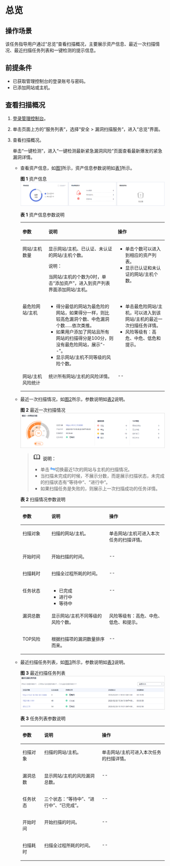 # 总览<a name="vss_01_0058"></a>

## 操作场景<a name="section36551136135618"></a>

该任务指导用户通过“总览“查看扫描概况，主要展示资产信息、最近一次扫描情况、最近扫描任务列表和一键检测的提示信息。

## 前提条件<a name="section556861155951"></a>

-   已获取管理控制台的登录账号与密码。
-   已添加网站或主机。

## 查看扫描概况<a name="section17732847145514"></a>

1.  [登录管理控制台](https://console.huaweicloud.com/)。
2.  单击页面上方的“服务列表“，选择“安全  \>  漏洞扫描服务“，进入“总览“界面。
3.  查看扫描概况。

    单击“一键检测“，进入“一键检测最新紧急漏洞风险“页面查看最新爆发的紧急漏洞详情。

    -   查看资产信息，如[图1](#fig235885183315)所示，资产信息参数说明如[表1](#table10359115133313)所示。

        **图 1**  资产信息<a name="fig235885183315"></a>  
        ![](figures/资产信息.png "资产信息")

        **表 1**  资产信息参数说明

        <a name="table10359115133313"></a>
        <table><thead align="left"><tr id="row2359175112339"><th class="cellrowborder" valign="top" width="18%" id="mcps1.2.4.1.1"><p id="p2358851173319"><a name="p2358851173319"></a><a name="p2358851173319"></a>参数</p>
        </th>
        <th class="cellrowborder" valign="top" width="48%" id="mcps1.2.4.1.2"><p id="p1435865118336"><a name="p1435865118336"></a><a name="p1435865118336"></a>说明</p>
        </th>
        <th class="cellrowborder" valign="top" width="34%" id="mcps1.2.4.1.3"><p id="p63599514333"><a name="p63599514333"></a><a name="p63599514333"></a>操作</p>
        </th>
        </tr>
        </thead>
        <tbody><tr id="row193591551173312"><td class="cellrowborder" valign="top" width="18%" headers="mcps1.2.4.1.1 "><p id="p835935114335"><a name="p835935114335"></a><a name="p835935114335"></a>网站/主机数量</p>
        </td>
        <td class="cellrowborder" valign="top" width="48%" headers="mcps1.2.4.1.2 "><p id="p63599514334"><a name="p63599514334"></a><a name="p63599514334"></a>显示网站/主机、已认证、未认证的网站/主机个数。</p>
        <div class="note" id="note1935919516332"><a name="note1935919516332"></a><a name="note1935919516332"></a><span class="notetitle"> 说明： </span><div class="notebody"><p id="p335917511335"><a name="p335917511335"></a><a name="p335917511335"></a>当网站/主机的个数为0时，单击<span class="uicontrol" id="uicontrol53593518334"><a name="uicontrol53593518334"></a><a name="uicontrol53593518334"></a>“添加资产”</span>，进入到资产列表界面添加网站/主机。</p>
        </div></div>
        </td>
        <td class="cellrowborder" valign="top" width="34%" headers="mcps1.2.4.1.3 "><a name="ul1635910518330"></a><a name="ul1635910518330"></a><ul id="ul1635910518330"><li>单击个数可以进入到相应的资产列表。</li><li>显示已认证和未认证的网站/主机个数。</li></ul>
        </td>
        </tr>
        <tr id="row235919515334"><td class="cellrowborder" valign="top" width="18%" headers="mcps1.2.4.1.1 "><p id="p2359135133312"><a name="p2359135133312"></a><a name="p2359135133312"></a>最危险网站/主机</p>
        </td>
        <td class="cellrowborder" valign="top" width="48%" headers="mcps1.2.4.1.2 "><a name="ul93591251143318"></a><a name="ul93591251143318"></a><ul id="ul93591251143318"><li>得分最低的网站为最危险的网站，如果得分一样，则比较高危漏洞个数、中危漏洞个数......依次类推。</li><li>如果用户添加了网站且所有网站的扫描得分是100分，则没有最危险网站，展示<span class="parmvalue" id="parmvalue335920515336"><a name="parmvalue335920515336"></a><a name="parmvalue335920515336"></a>“--”</span>。</li><li>显示网站/主机不同等级的风险个数。</li></ul>
        </td>
        <td class="cellrowborder" valign="top" width="34%" headers="mcps1.2.4.1.3 "><a name="ul19359205110332"></a><a name="ul19359205110332"></a><ul id="ul19359205110332"><li>单击最危险网站/主机，可以进入到该网站/主机的最近一次扫描任务详情。</li><li>风险等级有：高危、中危、低危和提示。</li></ul>
        </td>
        </tr>
        <tr id="row63593511336"><td class="cellrowborder" valign="top" width="18%" headers="mcps1.2.4.1.1 "><p id="p2359451123313"><a name="p2359451123313"></a><a name="p2359451123313"></a>网站/主机风险统计</p>
        </td>
        <td class="cellrowborder" valign="top" width="48%" headers="mcps1.2.4.1.2 "><p id="p6359125112331"><a name="p6359125112331"></a><a name="p6359125112331"></a>统计所有网站/主机的风险详情。</p>
        </td>
        <td class="cellrowborder" valign="top" width="34%" headers="mcps1.2.4.1.3 "><p id="p14359135113333"><a name="p14359135113333"></a><a name="p14359135113333"></a>--</p>
        </td>
        </tr>
        </tbody>
        </table>

    -   最近一次扫描情况，如[图2](#fig0360195110336)所示，参数说明如[表2](#table8363115111336)说明。

        **图 2**  最近一次扫描情况<a name="fig0360195110336"></a>  
        ![](figures/最近一次扫描情况.png "最近一次扫描情况")

        >![](public_sys-resources/icon-note.gif) **说明：**   
        >-   单击![](figures/切换.jpg)切换最近1次的网站与主机的扫描情况。  
        >-   当扫描未完成的时候，不展示分数，而是展示扫描状态，未完成的扫描状态有“等待中“、“进行中“。  
        >-   如果扫描任务是失败的，则展示上一次扫描成功的任务详情。  

        **表 2**  扫描情况参数说明

        <a name="table8363115111336"></a>
        <table><thead align="left"><tr id="row4362125113339"><th class="cellrowborder" valign="top" width="20%" id="mcps1.2.4.1.1"><p id="p133626516330"><a name="p133626516330"></a><a name="p133626516330"></a>参数</p>
        </th>
        <th class="cellrowborder" valign="top" width="40%" id="mcps1.2.4.1.2"><p id="p1836265112334"><a name="p1836265112334"></a><a name="p1836265112334"></a>说明</p>
        </th>
        <th class="cellrowborder" valign="top" width="40%" id="mcps1.2.4.1.3"><p id="p8362105183317"><a name="p8362105183317"></a><a name="p8362105183317"></a>操作</p>
        </th>
        </tr>
        </thead>
        <tbody><tr id="row153621551133311"><td class="cellrowborder" valign="top" width="20%" headers="mcps1.2.4.1.1 "><p id="p113621051153318"><a name="p113621051153318"></a><a name="p113621051153318"></a>扫描对象</p>
        </td>
        <td class="cellrowborder" valign="top" width="40%" headers="mcps1.2.4.1.2 "><p id="p1136295110335"><a name="p1136295110335"></a><a name="p1136295110335"></a>扫描的网站/主机。</p>
        </td>
        <td class="cellrowborder" valign="top" width="40%" headers="mcps1.2.4.1.3 "><p id="p536225117337"><a name="p536225117337"></a><a name="p536225117337"></a>单击网站/主机可进入本次任务的扫描详情。</p>
        </td>
        </tr>
        <tr id="row6362195116334"><td class="cellrowborder" valign="top" width="20%" headers="mcps1.2.4.1.1 "><p id="p1336215123314"><a name="p1336215123314"></a><a name="p1336215123314"></a>开始时间</p>
        </td>
        <td class="cellrowborder" valign="top" width="40%" headers="mcps1.2.4.1.2 "><p id="p1436245133310"><a name="p1436245133310"></a><a name="p1436245133310"></a>开始扫描的时间。</p>
        </td>
        <td class="cellrowborder" valign="top" width="40%" headers="mcps1.2.4.1.3 "><p id="p133621551143312"><a name="p133621551143312"></a><a name="p133621551143312"></a>--</p>
        </td>
        </tr>
        <tr id="row636265113332"><td class="cellrowborder" valign="top" width="20%" headers="mcps1.2.4.1.1 "><p id="p13362135120333"><a name="p13362135120333"></a><a name="p13362135120333"></a>扫描耗时</p>
        </td>
        <td class="cellrowborder" valign="top" width="40%" headers="mcps1.2.4.1.2 "><p id="p1436214519335"><a name="p1436214519335"></a><a name="p1436214519335"></a>扫描全过程所耗的时间。</p>
        </td>
        <td class="cellrowborder" valign="top" width="40%" headers="mcps1.2.4.1.3 "><p id="p1236225116334"><a name="p1236225116334"></a><a name="p1236225116334"></a>--</p>
        </td>
        </tr>
        <tr id="row1727071918320"><td class="cellrowborder" valign="top" width="20%" headers="mcps1.2.4.1.1 "><p id="p10270171943211"><a name="p10270171943211"></a><a name="p10270171943211"></a>任务状态</p>
        </td>
        <td class="cellrowborder" valign="top" width="40%" headers="mcps1.2.4.1.2 "><a name="ul19513105443212"></a><a name="ul19513105443212"></a><ul id="ul19513105443212"><li>已完成</li><li>进行中</li><li>等待中</li></ul>
        </td>
        <td class="cellrowborder" valign="top" width="40%" headers="mcps1.2.4.1.3 "><p id="p14270151993220"><a name="p14270151993220"></a><a name="p14270151993220"></a>--</p>
        </td>
        </tr>
        <tr id="row43631951153318"><td class="cellrowborder" valign="top" width="20%" headers="mcps1.2.4.1.1 "><p id="p113631651173318"><a name="p113631651173318"></a><a name="p113631651173318"></a>漏洞总数</p>
        </td>
        <td class="cellrowborder" valign="top" width="40%" headers="mcps1.2.4.1.2 "><p id="p1136375103312"><a name="p1136375103312"></a><a name="p1136375103312"></a>显示网站/主机不同等级的风险个数。</p>
        </td>
        <td class="cellrowborder" valign="top" width="40%" headers="mcps1.2.4.1.3 "><p id="p103635517332"><a name="p103635517332"></a><a name="p103635517332"></a>风险等级有：高危、中危、低危、和提示。</p>
        </td>
        </tr>
        <tr id="row12363351193314"><td class="cellrowborder" valign="top" width="20%" headers="mcps1.2.4.1.1 "><p id="p2036375110330"><a name="p2036375110330"></a><a name="p2036375110330"></a>TOP风险</p>
        </td>
        <td class="cellrowborder" valign="top" width="40%" headers="mcps1.2.4.1.2 "><p id="p11363051153314"><a name="p11363051153314"></a><a name="p11363051153314"></a>根据扫描项的漏洞数量排序而来。</p>
        </td>
        <td class="cellrowborder" valign="top" width="40%" headers="mcps1.2.4.1.3 "><p id="p113631151183316"><a name="p113631151183316"></a><a name="p113631151183316"></a>--</p>
        </td>
        </tr>
        </tbody>
        </table>

    -   最近扫描任务列表，如[图3](#fig93631651183310)所示，参数说明如[表3](#table1036765113310)说明。

        **图 3**  最近扫描任务列表<a name="fig93631651183310"></a>  
        ![](figures/最近扫描任务列表.png "最近扫描任务列表")

        **表 3**  任务列表参数说明

        <a name="table1036765113310"></a>
        <table><thead align="left"><tr id="row1936325114337"><th class="cellrowborder" valign="top" width="15%" id="mcps1.2.4.1.1"><p id="p173631751143317"><a name="p173631751143317"></a><a name="p173631751143317"></a>参数</p>
        </th>
        <th class="cellrowborder" valign="top" width="40%" id="mcps1.2.4.1.2"><p id="p336310515337"><a name="p336310515337"></a><a name="p336310515337"></a>说明</p>
        </th>
        <th class="cellrowborder" valign="top" width="45%" id="mcps1.2.4.1.3"><p id="p2363175163318"><a name="p2363175163318"></a><a name="p2363175163318"></a>操作</p>
        </th>
        </tr>
        </thead>
        <tbody><tr id="row1836314519331"><td class="cellrowborder" valign="top" width="15%" headers="mcps1.2.4.1.1 "><p id="p73631519336"><a name="p73631519336"></a><a name="p73631519336"></a>扫描对象</p>
        </td>
        <td class="cellrowborder" valign="top" width="40%" headers="mcps1.2.4.1.2 "><p id="p16186256153512"><a name="p16186256153512"></a><a name="p16186256153512"></a>扫描的网站/主机。</p>
        </td>
        <td class="cellrowborder" valign="top" width="45%" headers="mcps1.2.4.1.3 "><p id="p131891356143514"><a name="p131891356143514"></a><a name="p131891356143514"></a>单击网站/主机可进入本次任务的扫描详情。</p>
        </td>
        </tr>
        <tr id="row93641351153313"><td class="cellrowborder" valign="top" width="15%" headers="mcps1.2.4.1.1 "><p id="p236317515337"><a name="p236317515337"></a><a name="p236317515337"></a>漏洞总数</p>
        </td>
        <td class="cellrowborder" valign="top" width="40%" headers="mcps1.2.4.1.2 "><p id="p1636415118335"><a name="p1636415118335"></a><a name="p1636415118335"></a>显示网站/主机的风险漏洞总数。</p>
        </td>
        <td class="cellrowborder" valign="top" width="45%" headers="mcps1.2.4.1.3 "><p id="p836416512339"><a name="p836416512339"></a><a name="p836416512339"></a>--</p>
        </td>
        </tr>
        <tr id="row1636419513337"><td class="cellrowborder" valign="top" width="15%" headers="mcps1.2.4.1.1 "><p id="p6364851153312"><a name="p6364851153312"></a><a name="p6364851153312"></a>任务状态</p>
        </td>
        <td class="cellrowborder" valign="top" width="40%" headers="mcps1.2.4.1.2 "><p id="p1936495110337"><a name="p1936495110337"></a><a name="p1936495110337"></a>三个状态：<span class="parmvalue" id="parmvalue6207113523816"><a name="parmvalue6207113523816"></a><a name="parmvalue6207113523816"></a>“等待中”</span>、<span class="parmvalue" id="parmvalue109741537193820"><a name="parmvalue109741537193820"></a><a name="parmvalue109741537193820"></a>“进行中”</span>、<span class="parmvalue" id="parmvalue1042314403383"><a name="parmvalue1042314403383"></a><a name="parmvalue1042314403383"></a>“已完成”</span>。</p>
        </td>
        <td class="cellrowborder" valign="top" width="45%" headers="mcps1.2.4.1.3 "><p id="p136475143313"><a name="p136475143313"></a><a name="p136475143313"></a>--</p>
        </td>
        </tr>
        <tr id="row936475113333"><td class="cellrowborder" valign="top" width="15%" headers="mcps1.2.4.1.1 "><p id="p19364651193318"><a name="p19364651193318"></a><a name="p19364651193318"></a>开始时间</p>
        </td>
        <td class="cellrowborder" valign="top" width="40%" headers="mcps1.2.4.1.2 "><p id="p711593319378"><a name="p711593319378"></a><a name="p711593319378"></a>开始扫描的时间。</p>
        </td>
        <td class="cellrowborder" valign="top" width="45%" headers="mcps1.2.4.1.3 "><p id="p1412703393711"><a name="p1412703393711"></a><a name="p1412703393711"></a>--</p>
        </td>
        </tr>
        <tr id="row12366145118332"><td class="cellrowborder" valign="top" width="15%" headers="mcps1.2.4.1.1 "><p id="p1364751133315"><a name="p1364751133315"></a><a name="p1364751133315"></a>扫描耗时</p>
        </td>
        <td class="cellrowborder" valign="top" width="40%" headers="mcps1.2.4.1.2 "><p id="p8131133173716"><a name="p8131133173716"></a><a name="p8131133173716"></a>扫描全过程所耗的时间。</p>
        </td>
        <td class="cellrowborder" valign="top" width="45%" headers="mcps1.2.4.1.3 "><p id="p1913316339372"><a name="p1913316339372"></a><a name="p1913316339372"></a>--</p>
        </td>
        </tr>
        </tbody>
        </table>



